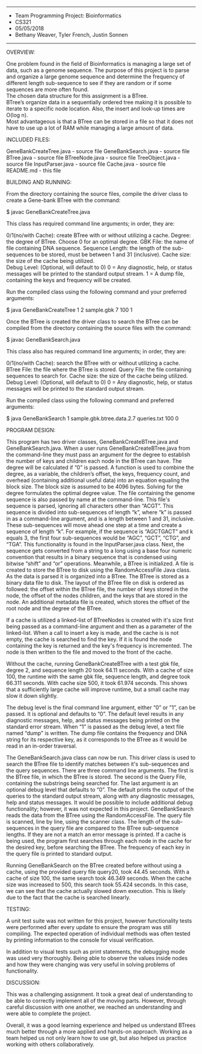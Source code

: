 ****************
* Team Programming Project: Bioinformatics
* CS321
* 05/05/2018
* Bethany Weaver, Tyler French, Justin Sonnen
****************

OVERVIEW:

 One problem found in the field of Bioinformatics is managing a large set of data,
 such as a genome sequence.
 The purpose of this project is to parse and organize a large genome sequence and
 determine the frequency of different length sub-sequence to see if they are random 
 or if some sequences are more often found.  
 The chosen data structure for this assignment is a BTree.  
 BTree’s organize data in a sequentially ordered tree making it is possible to 
 iterate to a specific node location.  Also, the insert and look-up times are O(log n).  
 Most advantageous is that a BTree can be stored in a file so that it does not have to 
 use up a lot of RAM while managing a large amount of data.


INCLUDED FILES:

 GeneBankCreateTree.java - source file
 GeneBankSearch.java - source file
 BTree.java - source file
 BTreeNode.java - source file
 TreeObject.java - source file
 InputParser.java - source file
 Cache.java - source file
 README.md - this file


BUILDING AND RUNNING:

 From the directory containing the source files, compile the driver
 class to create a Gene-bank BTree with the command:

 $ javac GeneBankCreateTree.java

 This class has required command line arguments; in order, they are:

 0/1(no/with Cache): create BTree with or without utilizing a cache.
 Degree: the degree of BTree.  Choose 0 for an optimal degree.
 GBK File: the name of file containing DNA sequence.
 Sequence Length: the length of the sub-sequences to be stored,
                  must be between 1 and 31 (inclusive).
 Cache size:  the size of the cache being utilized.                 
 Debug Level: (Optional, will default to 0)
	       0 = Any diagnostic, help, or status messages will
	           be printed to the standard output stream.
	       1 = A dump file, containing the keys and frequency
		    will be created.

 Run the compiled class using the following command and your preferred arguments:

 $ java GeneBankCreateTree 1 2 sample.gbk 7 100 1



 Once the BTree is created the driver class to search the BTree can be
 compiled from the directory containing the source files with the command:

 $ javac GeneBankSearch.java

 This class also has required command line arguments; in order, they are:

 0/1(no/with Cache): search the BTree with or without utilizing a cache.
 BTree File: the file where the BTree is stored.
 Query File: the file containing sequences to search for.
 Cache size:  the size of the cache being utilized. 
 Debug Level: (Optional, will default to 0)
	       0 = Any diagnostic, help, or status messages will
	           be printed to the standard output stream.

 Run the compiled class using the following command and preferred arguments:

 $ java GeneBankSearch 1 sample.gbk.btree.data.2.7 queries.txt 100 0



PROGRAM DESIGN:

 This program has two driver classes, GeneBankCreateBTree.java and
 GeneBankSearch.java.  When a user runs GeneBankCreateBTree.java from the
 command-line they must pass an argument for the degree to establish the
 number of keys and children each node in the BTree can have.  The degree
 will be calculated if “0” is passed.   A function is used to combine the
 degree, as a variable, the children’s offset, the keys, frequency count, and
 overhead (containing additional useful data) into an equation equaling the
 block size.  The block size is assumed to be 4096 bytes.  Solving for the
 degree formulates the optimal degree value.
 The file containing the genome sequence is also passed by name at the
 command-line.  This file's sequence is parsed, ignoring all characters
 other than “ACGT”.  This sequence is divided into sub-sequences of
 length “k”, where “k” is passed in as a command-line argument, and is a
 length between 1 and 31, inclusive.  These sub-sequences will move ahead one
 step at a time and create a sequence of length “k”.  For example, if the
 sequence is “AGCTGACT” and k equals 3, the first four sub-sequences would be
 “AGC”, “GCT”, “CTG”, and “TGA”.  This functionality is found in the
 InputParser.java class.  Next, the sequence gets converted from a string to
 a long using a base four numeric convention that results in a binary
 sequence that is condensed using bitwise “shift” and “or” operations.
 Meanwhile, a BTree is initialized.  A file is created to store the BTree to
 disk using the RandomAccessFile Java class.  As the data is parsed it is
 organized into a BTree.  The BTree is stored as a binary data file to disk.
 The layout of the BTree file on disk is ordered as followed:  the offset 
 within the BTree file, the number of keys stored in the node, the offset 
 of the nodes children, and the keys that are stored in the node.  An additional
 metadata file is created, which stores the offset of the root node and
 the degree of the BTree.
 
 If a cache is utilized a linked-list of BTreeNodes is created with it's
 size first being passed as a command-line argument and then as a parameter
 of the linked-list.  When a call to insert a key is made, and the cache is
 is not empty, the cache is searched to find the key.  If it is found the 
 node containing the key is returned and the key's frequency is incremented.
 The node is then written to the file and moved to the front of the cache.

 Without the cache, running GeneBankCreateBTree with a test gbk file,
 degree 2, and sequence length 20 took 64.11 seconds.
 With a cache of size 100, the runtime with the same gbk file, sequence length,
 and degree took 66.311 seconds.  With cache size 500, it took 61.974 seconds.
 This shows that a sufficiently large cache will improve runtime, but a small
 cache may slow it down slightly.
 
 The debug level is the final command line argument, either “0” or ”1”, can be
 passed.  It is optional and defaults to “0”.  The default level
 results in any diagnostic messages, help, and status messages being printed
 on the standard error stream.
 When “1” is passed as the debug level, a text file named “dump” is written.
 The dump file contains the frequency and DNA string for its respective key,
 as it corresponds to the BTree as it would be read in an in-order traversal.

 The GeneBankSearch.java class can now be run.  This driver class is used to
 search the BTree file to identify matches between it's sub-sequences and the query
 sequences. There are three command line arguments.  The first is the BTree 
 file, in which the BTree is stored.  The second is the Query File, containing 
 the substrings being searched for.  The last argument is an optional debug 
 level that defaults to “0”.  The default prints the output of the queries to 
 the standard output stream, along with any diagnostic messages, help and 
 status messages.  It would be possible to include additional debug 
 functionality; however, it was not expected in this project.
 GeneBankSearch reads the data from the BTree using the RandomAccessFile.
 The query file is scanned, line by line, using the scanner class. The length
 of the sub-sequences in the query file are compared to the BTree sub-sequence
 lengths.  If they are not a match an error message is printed.
 If a cache is being used, the program first searches through each node in the
 cache for the desired key, before searching the BTree.
 The frequency of each key in the query file is printed to standard output.

 Running GeneBankSearch on the BTree created before without using a cache,
 using the provided query file query20, took 44.45 seconds.
 With a cache of size 100, the same search took 46.349 seconds.  When the
 cache size was increased to 500, this search took 55.424 seconds.
 In this case, we can see that the cache actually slowed down execution.
 This is likely due to the fact that the cache is searched linearly.

TESTING:

 A unit test suite was not written for this project, however functionality
 tests were performed after every update to ensure the program was still
 compiling.  The expected operation of individual methods was often tested by 
 printing information to the console for visual verification.
 
 In addition to visual tests such as print statements, the debugging mode was used 
 very thoroughly. Being able to observe the values inside nodes and how they were
 changing was very useful in solving problems of functionality. 



DISCUSSION:
 
 This was a challenging assignment. It took a great deal of understanding to be able
 to correctly implement all of the moving parts. However, through careful discussion 
 with one another, we reached an understanding and were able to complete the project.
 
 Overall, it was a good learning experience and helped us understand BTrees much better
 through a more applied and hands-on approach. Working as a team helped us not only
 learn how to use git, but also helped us practice working with others collaboratively.

